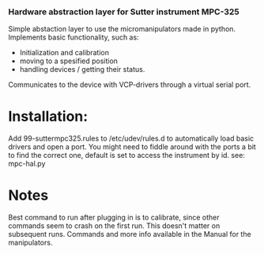 ### Hardware abstraction layer for Sutter instrument MPC-325
Simple abstaction layer to use the micromanipulators made in python.
Implements basic functionality, such as:
  - Initialization and calibration
  - moving to a spesified position
  - handling devices / getting their status.

Communicates to the device with VCP-drivers through a virtual serial port.

# Installation:
Add 99-suttermpc325.rules to /etc/udev/rules.d to automatically load basic drivers and open a port.
You might need to fiddle around with the ports a bit to find the correct one, default is set to access the instrument by id. see: mpc-hal.py

# Notes
Best command to run after plugging in is to calibrate, since other commands seem to crash on the first run. 
This doesn't matter on subsequent runs. Commands and more info available in the Manual for the manipulators.
